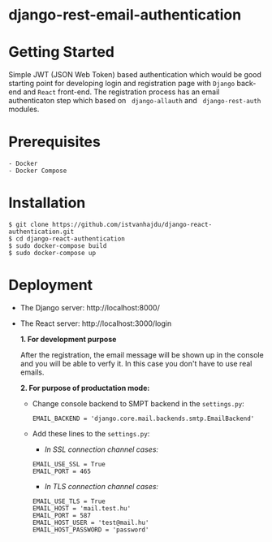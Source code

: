 # django-rest-email-authentication

# Getting Started

Simple JWT (JSON Web Token) based authentication which would be good starting point for developing login and
registration page with ```Django```  back-end and ```React``` front-end. The registration process has an email authenticaton 
step which based on ``` django-allauth```  and ``` django-rest-auth``` modules.

# Prerequisites
```
- Docker
- Docker Compose
```

# Installation

```
$ git clone https://github.com/istvanhajdu/django-react-authentication.git
$ cd django-react-authentication
$ sudo docker-compose build 
$ sudo docker-compose up
```

# Deployment

- The Django server: http://localhost:8000/
- The React server: http://localhost:3000/login

   **1. For development purpose**

    After the registration, the email message will be shown up in the console and you will be able to verfy it.
    In this case you don't have to use real emails.

    **2. For purpose of productation mode:**

     * Change console backend to SMPT backend in the ```settings.py```: 

       ```EMAIL_BACKEND = 'django.core.mail.backends.smtp.EmailBackend'```

     * Add these lines to the ```settings.py```:

       - *In SSL connection channel cases:*
       ```
       EMAIL_USE_SSL = True
       EMAIL_PORT = 465
       ```
       - *In TLS connection channel cases:*
       ```
       EMAIL_USE_TLS = True
       EMAIL_HOST = 'mail.test.hu'
       EMAIL_PORT = 587
       EMAIL_HOST_USER = 'test@mail.hu'
       EMAIL_HOST_PASSWORD = 'password'
        ```
      
